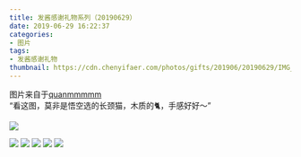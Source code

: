 ```yaml
---
title: 发酱感谢礼物系列（20190629）
date: 2019-06-29 16:22:37
categories:
- 图片
tags:
- 发酱感谢礼物
thumbnail: https://cdn.chenyifaer.com/photos/gifts/201906/20190629/IMG_6800.JPG
---
```


图片来自于<a href="https://weibo.com/p/1005051720171447" target="_blank">quanmmmmm</a><br/>“看这图，莫非是悟空选的长颈猫，木质的🐈，手感好好～” 

![](https://cdn.chenyifaer.com/photos/gifts/201906/20190629/IMG_6800.JPG)

<!--more-->

![](https://cdn.chenyifaer.com/photos/gifts/201906/20190629/IMG_6801.JPG)
![](https://cdn.chenyifaer.com/photos/gifts/201906/20190629/IMG_6802.JPG)
![](https://cdn.chenyifaer.com/photos/gifts/201906/20190629/IMG_6803.JPG)
![](https://cdn.chenyifaer.com/photos/gifts/201906/20190629/IMG_6804.JPG)
![](https://cdn.chenyifaer.com/photos/gifts/201906/20190629/IMG_6805.JPG)
